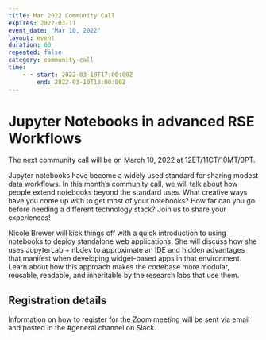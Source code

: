 ```yaml
---
title: Mar 2022 Community Call
expires: 2022-03-11
event_date: "Mar 10, 2022"
layout: event
duration: 60
repeated: false
category: community-call
time:
    - - start: 2022-03-10T17:00:00Z
        end: 2022-03-10T18:00:00Z
---
```


# Jupyter Notebooks in advanced RSE Workflows

The next community call will be on March 10, 2022 at 12ET/11CT/10MT/9PT.

Jupyter notebooks have become a widely used standard for sharing modest data workflows. In this month’s community call, we will talk about how people extend notebooks beyond the standard uses. What creative ways have you come up with to get most of your notebooks? How far can you go before needing a different technology stack? Join us to share your experiences!

Nicole Brewer will kick things off with a quick introduction to using notebooks to deploy standalone web applications. She will discuss how she uses JupyterLab + nbdev to approximate an IDE and hidden advantages that manifest when developing widget-based apps in that environment. Learn about how this approach makes the codebase more modular, reusable, readable, and inheritable by the research labs that use them.



## Registration details
Information on how to register for the Zoom meeting will be sent via email and posted in the #general channel on Slack.
